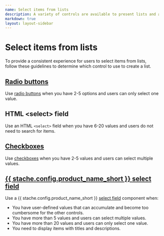 ```yaml
---
name: Select items from lists
description: A variety of controls are available to present lists and allow users to select list items.
markdown: true
layout: layout-sidebar
---
```


<h1 class="bb-page-heading">Select items from lists</h1>

To provide a consistent experience for users to select items from lists, follow these guidelines to determine which control to use to create a list.

<h2 class="bb-section-heading"><a href="../../components/check">Radio buttons</a></h2>

Use <a href="../../components/check">radio buttons</a> when you have 2-5 options and users can only select one value.

<h2 class="bb-section-heading">HTML &lt;select&gt; field</h2>

Use an HTML <code>&lt;select&gt;</code> field when you have 6-20 values and users do not need to search for items.

<h2 class="bb-section-heading"><a href="../../components/check">Checkboxes</a></h2>

Use <a href="../../components/check">checkboxes</a> when you have 2-5 values and users can select multiple values.

<h2 class="bb-section-heading"><a href="../../components/selectfield">{{ stache.config.product_name_short }} select field</a></h2>

Use a {{ stache.config.product_name_short }} <a href="../../components/selectfield">select field</a> component when:

* You have user-defined values that can accumulate and become too cumbersome for the other controls.
* You have more than 5 values and users can select multiple values.
* You have more than 20 values and users can only select one value.
* You need to display items with titles and descriptions.

